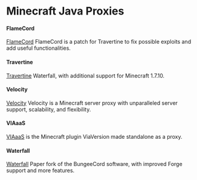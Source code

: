 # Minecraft Java Proxies


#### FlameCord
[FlameCord](https://github.com/2lstudios-mc/FlameCord)
FlameCord is a patch for Travertine to fix possible exploits and add useful functionalities.

#### Travertine
[Travertine](https://papermc.io/downloads#Travertine)
Waterfall, with additional support for Minecraft 1.7.10. 

#### Velocity
[Velocity](https://velocitypowered.com)
Velocity is a Minecraft server proxy with unparalleled server support, scalability, and flexibility. 

#### VIAaaS
[VIAaaS](https://github.com/ViaVersion/VIAaaS) is the Minecraft plugin ViaVersion made standalone as a proxy.

#### Waterfall
[Waterfall](https://papermc.io/downloads#Waterfall)
Paper fork of the BungeeCord software, with improved Forge support and more features.